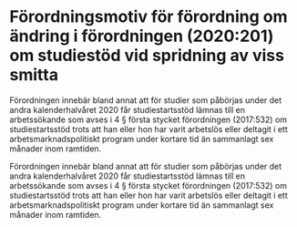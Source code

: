 # Förordningsmotiv för förordning om ändring i förordningen (2020:201) om studiestöd vid spridning av viss smitta

Förordningen innebär bland annat att för studier som påbörjas under det andra kalenderhalvåret 2020 får studiestartsstöd lämnas till en arbetssökande som avses i 4 § första stycket förordningen (2017:532) om studiestartsstöd trots att han eller hon har varit arbetslös eller deltagit i ett arbetsmarknadspolitiskt program under kortare tid än sammanlagt sex månader inom ramtiden.

Förordningen innebär bland annat att för studier som påbörjas under det andra kalenderhalvåret 2020 får studiestartsstöd lämnas till en arbetssökande som avses i 4 § första stycket förordningen (2017:532) om studiestartsstöd trots att han eller hon har varit arbetslös eller deltagit i ett arbetsmarknadspolitiskt program under kortare tid än sammanlagt sex månader inom ramtiden.
